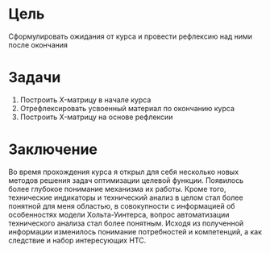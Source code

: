 # Цель
Сформулировать ожидания от курса и провести рефлексию над ними после окончания
# Задачи
1. Построить X-матрицу в начале курса
2. Отрефлексировать усвоенный материал по окончанию курса
3. Построить X-матрицу на основе рефлексии

# Заключение
Во время прохождения курса я открыл для себя несколько новых методов решения задач оптимизации целевой функции. 
Появилось более глубокое понимание механизма их работы.
Кроме того, технические индикаторы и технический анализ в целом стал более понятной для меня областью, в совокупности с информацией
об особенностях модели Хольта-Уинтерса, вопрос автоматизации технического анализа стал более понятным. 
Исходя из полученной информации изменилось понимание потребностей и компетенций, а как следствие и набор интересующих НТС.
